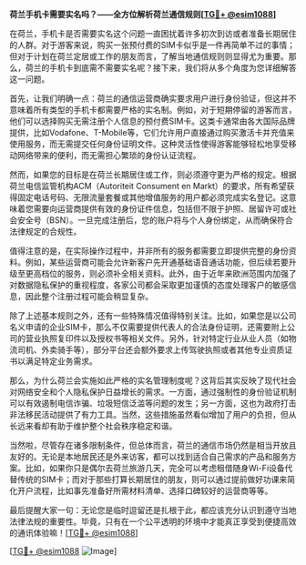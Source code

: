 **荷兰手机卡需要实名吗？——全方位解析荷兰通信规则[[TG💪+ @esim1088](https://t.me/s/esim1088)]**

在荷兰，手机卡是否需要实名这个问题一直困扰着许多初次到访或者准备长期居住的人群。对于游客来说，购买一张预付费的SIM卡似乎是一件再简单不过的事情；但对于计划在荷兰定居或工作的朋友而言，了解当地通信规则则显得尤为重要。那么，荷兰的手机卡到底需不需要实名呢？接下来，我们将从多个角度为您详细解答这一问题。

首先，让我们明确一点：荷兰的通信运营商确实要求用户进行身份验证，但这并不意味着所有类型的手机卡都需要严格的实名制。例如，对于短期停留的游客而言，他们可以选择购买无需注册个人信息的预付费SIM卡。这类卡通常由各大国际品牌提供，比如Vodafone、T-Mobile等，它们允许用户直接通过购买激活卡并充值来使用服务，而无需提交任何身份证明文件。这种灵活性使得游客能够轻松地享受移动网络带来的便利，而无需担心繁琐的身份认证流程。

然而，如果您的目标是在荷兰长期居住或工作，则必须遵守更为严格的规定。根据荷兰电信监管机构ACM（Autoriteit Consument en Markt）的要求，所有希望获得固定电话号码、无限流量套餐或其他增值服务的用户都必须完成实名登记。这意味着您需要向运营商提供有效的身份证件信息，包括但不限于护照、居留许可或社会安全号（BSN）。一旦完成注册后，您的账户将与个人身份绑定，从而确保符合法律规定的合规性。

值得注意的是，在实际操作过程中，并非所有的服务都需要立即提供完整的身份资料。例如，某些运营商可能会允许新客户先开通基础语音通话功能，但后续若要升级至更高档位的服务，则必须补全相关资料。此外，由于近年来欧洲范围内加强了对数据隐私保护的重视程度，各家公司都会采取更加谨慎的态度处理客户的敏感信息，因此整个注册过程可能会稍显复杂。

除了上述基本规则之外，还有一些特殊情况值得特别关注。比如，如果您是以公司名义申请的企业SIM卡，那么不仅需要提供代表人的合法身份证明，还需要附上公司的营业执照复印件以及授权书等相关文件。另外，针对特定行业从业人员（如物流司机、外卖骑手等），部分平台还会额外要求上传驾驶执照或者其他专业资质证书以满足特定业务需求。

那么，为什么荷兰会实施如此严格的实名管理制度呢？这背后其实反映了现代社会对网络安全和个人隐私保护日益增长的需求。一方面，通过强制性的身份验证机制可以有效遏制电信诈骗、垃圾短信泛滥等问题的发生；另一方面，这也为政府打击非法移民活动提供了有力工具。当然，这些措施虽然看似增加了用户的负担，但从长远来看却有助于维护整个社会秩序稳定和谐。

当然啦，尽管存在诸多限制条件，但总体而言，荷兰的通信市场仍然是相当开放且友好的。无论是本地居民还是外来访客，都可以找到适合自己需求的产品和服务方案。比如，如果你只是偶尔去荷兰旅游几天，完全可以考虑租借随身Wi-Fi设备代替传统的SIM卡；而对于那些打算长期居住的朋友，则可以通过提前做好功课来简化开户流程，比如事先准备好所需材料清单、选择口碑较好的运营商等等。

最后提醒大家一句：无论您是临时逗留还是扎根于此，都应该充分认识到遵守当地法律法规的重要性。毕竟，只有在一个公平透明的环境中才能真正享受到便捷高效的通讯体验嘛！[[TG💪+ @esim1088](https://t.me/s/esim1088)]

[[TG💪+ @esim1088](https://t.me/s/esim1088) ![Image](https://i.postimg.cc/4NQfJmqS/Snipaste-2025-05-13-00-14-12.png)]